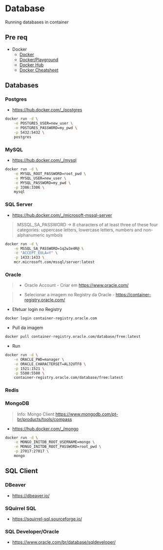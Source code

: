# Database

Running databases in container

## Pre req

- Docker
    - [Docker](https://www.docker.com/)
    - [Docker/Playground](https://labs.play-with-docker.com/)
    - [Docker Hub](https://hub.docker.com/)
    - [Docker Cheatsheet](https://docs.docker.com/get-started/docker_cheatsheet.pdf)

## Databases

### Postgres

- https://hub.docker.com/_/postgres

```sh
docker run -d \
    -e POSTGRES_USER=new_user \
    -e POSTGRES_PASSWORD=my_pwd \
    -p 5432:5432 \
    postgres
```
### MySQL

- https://hub.docker.com/_/mysql

```sh
docker run -d \
    -e MYSQL_ROOT_PASSWORD=root_pwd \
    -e MYSQL_USER=new_user \
    -e MYSQL_PASSWORD=my_pwd \
    -p 3306:3306 \
    mysql
```

### SQL Server

- https://hub.docker.com/_/microsoft-mssql-server

> MSSQL_SA_PASSWORD -> 8 characters of at least three of these four categories: uppercase letters, lowercase letters, numbers and non-alphanumeric symbols

```sh
docker run -d \
    -e MSSQL_SA_PASSWORD=1q2w3e4R@ \
    -e "ACCEPT_EULA=Y" \
    -p 1433:1433 \
    mcr.microsoft.com/mssql/server:latest 
```

### Oracle

> - Oracle Account - Criar em https://www.oracle.com/

> - Selecionar a imagem no Registry da Oracle - https://container-registry.oracle.com/

* Efetuar login no Registry
  
```sh
docker login container-registry.oracle.com
```

* Pull da imagem
  
```sh
docker pull container-registry.oracle.com/database/free:latest
```
* Run

```sh
docker run -d \
    -e ORACLE_PWD=manager \
    -e ORACLE_CHARACTERSET=AL32UTF8 \
    -p 1521:1521 \
    -p 5500:5500 \
    container-registry.oracle.com/database/free:latest
```

### Redis

### MongoDB

> Info: Mongo Client https://www.mongodb.com/pt-br/products/tools/compass

- https://hub.docker.com/_/mongo

```sh
docker run -d \
    -e MONGO_INITDB_ROOT_USERNAME=mongo \
    -e MONGO_INITDB_ROOT_PASSWORD=root_pwd \
    -p 27017:27017 \
    mongo
```
## SQL Client

### DBeaver

- https://dbeaver.io/

### SQuirrel SQL

- https://squirrel-sql.sourceforge.io/

### SQL Developer/Oracle

- https://www.oracle.com/br/database/sqldeveloper/
